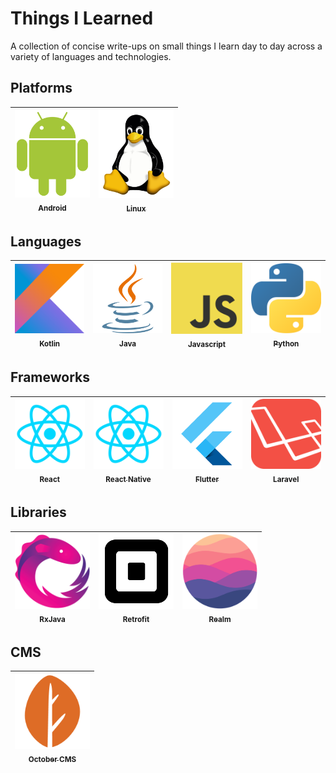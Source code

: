 # Things I Learned

A collection of concise write-ups on small things I learn day to day across a variety of languages and technologies.


## Platforms
| [<img src="https://github.com/kodeartisan/things-i-learned/blob/master/logo/android.png?raw=true" width="120px;" alt="Android"/><br /><sub><b>Android</b></sub>](https://github.com/kodeartisan/things-i-learned/tree/master/android)| [<img src="https://github.com/kodeartisan/things-i-learned/blob/master/logo/linux.png?raw=true" width="120px;" alt="Linux"/><br /><sub><b>Linux</b></sub>](https://github.com/kodeartisan/things-i-learned/tree/master/linux)|
|--|--|

## Languages
| [<img src="https://github.com/kodeartisan/things-i-learned/blob/master/logo/kotlin.png?raw=true" width="120px;" alt="Kotlin"/><br /><sub><b>Kotlin</b></sub>](https://github.com/kodeartisan/things-i-learned/tree/master/kotlin)| [<img src="https://github.com/kodeartisan/things-i-learned/blob/master/logo/java.png?raw=true" width="120px;" alt="Java"/><br /><sub><b>Java</b></sub>](https://github.com/kodeartisan/things-i-learned/tree/master/java)| [<img src="https://github.com/kodeartisan/things-i-learned/blob/master/logo/js.png?raw=true" width="120px;" alt="Javascript"/><br /><sub><b>Javascript</b></sub>](https://github.com/kodeartisan/things-i-learned/tree/master/javascript)|[<img src="https://github.com/kodeartisan/things-i-learned/blob/master/logo/python.png?raw=true" width="120px;" alt="Python"/><br /><sub><b>Python</b></sub>](https://github.com/kodeartisan/things-i-learned/tree/master/python)|
|--|--|--|--|

## Frameworks
| [<img src="https://github.com/kodeartisan/things-i-learned/blob/master/logo/react.png?raw=true" width="120px;" alt="React"/><br /><sub><b>React</b></sub>](https://github.com/kodeartisan/things-i-learned/tree/master/react)| [<img src="https://github.com/kodeartisan/things-i-learned/blob/master/logo/react.png?raw=true" width="120px;" alt="React Native"/><br /><sub><b>React Native</b></sub>](https://github.com/kodeartisan/things-i-learned/tree/master/react-native)| [<img src="https://github.com/kodeartisan/things-i-learned/blob/master/logo/flutter.png?raw=true" width="120px;" alt="Flutter"/><br /><sub><b>Flutter</b></sub>](https://github.com/kodeartisan/things-i-learned/tree/master/flutter)|[<img src="https://github.com/kodeartisan/things-i-learned/blob/master/logo/laravel.png?raw=true" width="120px;" alt="Laravel"/><br /><sub><b>Laravel</b></sub>](https://github.com/kodeartisan/things-i-learned/tree/master/laravel)|
|--|--|--|--|

## Libraries
| [<img src="https://github.com/kodeartisan/things-i-learned/blob/master/logo/rx.png?raw=true" width="120px;" alt="RxJava"/><br /><sub><b>RxJava</b></sub>](https://github.com/kodeartisan/things-i-learned/tree/master/android)| [<img src="https://github.com/kodeartisan/things-i-learned/blob/master/logo/retrofit.png?raw=true" width="120px;" alt="Retrofit"/><br /><sub><b>Retrofit</b></sub>](https://github.com/kodeartisan/things-i-learned/tree/master/retrofit)| [<img src="https://github.com/kodeartisan/things-i-learned/blob/master/logo/realm.png?raw=true" width="120px;" alt="Realm"/><br /><sub><b>Realm</b></sub>](https://github.com/kodeartisan/things-i-learned/tree/master/realm)
|--|--|--|

## CMS
| [<img src="https://github.com/kodeartisan/things-i-learned/blob/master/logo/octobercms.png?raw=true" width="120px;" alt="October CMS"/><br /><sub><b>October CMS</b></sub>](https://github.com/kodeartisan/things-i-learned/tree/master/october-cms)|
|--|


